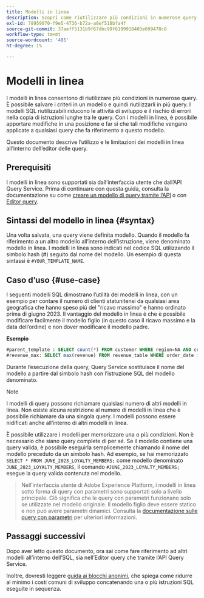 ```yaml
---
title: Modelli in linea
description: Scopri come riutilizzare più condizioni in numerose query con modelli in linea.
exl-id: 78959070-f9e5-4736-b72a-a8ef518bfa4f
source-git-commit: 37aeff5131b9f67dbc99f6199918403e699478c8
workflow-type: tm+mt
source-wordcount: '485'
ht-degree: 1%

---
```


# Modelli in linea

I modelli in linea consentono di riutilizzare più condizioni in numerose query. È possibile salvare i criteri in un modello e quindi riutilizzarli in più query. I modelli SQL riutilizzabili riducono le attività di sviluppo e il rischio di errori nella copia di istruzioni lunghe tra le query. Con i modelli in linea, è possibile apportare modifiche in una posizione e far sì che tali modifiche vengano applicate a qualsiasi query che fa riferimento a questo modello.

Questo documento descrive l’utilizzo e le limitazioni dei modelli in linea all’interno dell’editor delle query.

## Prerequisiti

I modelli in linea sono supportati sia dall’interfaccia utente che dall’API Query Service. Prima di continuare con questa guida, consulta la documentazione su come [creare un modello di query tramite l’API](../api/query-templates.md#create-a-query-template) o con [Editor query](../ui/user-guide.md#query-authoring).

## Sintassi del modello in linea {#syntax}

Una volta salvata, una query viene definita modello. Quando il modello fa riferimento a un altro modello all’interno dell’istruzione, viene denominato modello in linea. I modelli in linea sono indicati nel codice SQL utilizzando il simbolo hash (#) seguito dal nome del modello. Un esempio di questa sintassi è `#YOUR_TEMPLATE_NAME`.

## Caso d’uso {#use-case}

I seguenti modelli SQL dimostrano l’utilità dei modelli in linea, con un esempio per contare il numero di clienti statunitensi da qualsiasi area geografica che hanno speso più del &quot;ricavo massimo&quot; e hanno ordinato prima di giugno 2023. Il vantaggio del modello in linea è che è possibile modificare facilmente il modello figlio (in questo caso il ricavo massimo e la data dell’ordine) e non dover modificare il modello padre.

**Esempio**

```sql
#parent_template : SELECT count(*) FROM customer WHERE region=NA AND country=US AND revenue > #revenue_max
#revenue_max: SELECT max(revenue) FROM revenue_table WHERE order_date > '01-06-2023'
```

Durante l’esecuzione della query, Query Service sostituisce il nome del modello a partire dal simbolo hash con l’istruzione SQL del modello denominato.

>[!NOTE]
>
>I modelli di query possono richiamare qualsiasi numero di altri modelli in linea. Non esiste alcuna restrizione al numero di modelli in linea che è possibile richiamare da una singola query. I modelli possono essere nidificati anche all’interno di altri modelli in linea.

È possibile utilizzare i modelli per memorizzare una o più condizioni. Non è necessario che siano query complete di per sé. Se il modello contiene una query valida, è possibile eseguirla semplicemente chiamando il nome del modello preceduto da un simbolo hash. Ad esempio, se hai memorizzato `SELECT * FROM JUNE_2023_LOYALTY_MEMBERS;` come modello denominato `JUNE_2023_LOYALTY_MEMBERS`, il comando  `#JUNE_2023_LOYALTY_MEMBERS;` esegue la query valida contenuta nel modello.

>
>
>Nell’interfaccia utente di Adobe Experience Platform, i modelli in linea sotto forma di query con parametri sono supportati solo a livello principale. Ciò significa che le query con parametri funzionano solo se utilizzate nel modello originale. Il modello figlio deve essere statico e non può avere parametri dinamici. Consulta la [documentazione sulle query con parametri](../ui/parameterized-queries.md) per ulteriori informazioni.

## Passaggi successivi

Dopo aver letto questo documento, ora sai come fare riferimento ad altri modelli all’interno dell’SQL, sia nell’Editor query che tramite l’API Query Service.

Inoltre, dovresti leggere [guida ai blocchi anonimi](./anonymous-block.md), che spiega come ridurre al minimo i costi comuni di sviluppo concatenando una o più istruzioni SQL eseguite in sequenza.
